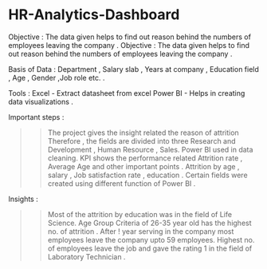 # HR-Analytics-Dashboard
 Objective : The data given helps to find out reason behind the numbers of employees leaving the company .
Objective :
The data given helps to find out reason behind the numbers of employees leaving the company .

Basis of Data :
Department , Salary slab , Years at company , Education field , Age , Gender ,Job role etc. .

Tools :
Excel - Extract datasheet from excel
Power BI - Helps in creating data visualizations .

Important steps :
>> The project gives the insight related the reason of attrition Therefore , the fields are divided into three Research and Development , Human Resource , Sales.
>> Power BI used in data cleaning.
>>KPI shows the performance related Attrition rate , Average Age and other important points .
>> Attrition by age , salary , Job satisfaction rate , education .
>> Certain fields were created using different function of Power BI .

Insights :
>> Most of the attrition by education was in the field of Life Science.
>> Age Group Criteria of 26-35 year old has the highest no. of attrition .
>>After ! year serving in the company most employees leave the company upto 59 employees.
>>Highest no. of employees leave the job and gave the rating 1 in the field of Laboratory Technician .
